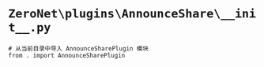 # `ZeroNet\plugins\AnnounceShare\__init__.py`

```
# 从当前目录中导入 AnnounceSharePlugin 模块
from . import AnnounceSharePlugin
```
